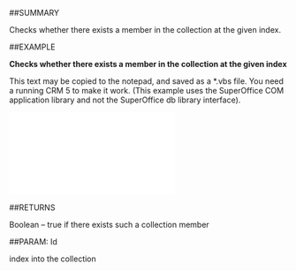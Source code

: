 

##SUMMARY


Checks whether there exists a member in the collection at the given index.



##EXAMPLE

**Checks whether there exists a member in the collection at the given index**

This text may be copied to the notepad, and saved as a *.vbs file. You need a running CRM 5 to make it work. (This example uses the SuperOffice COM application library and not the SuperOffice db library interface).

![](../../Examples/vbs/IListTextHeadings.Exists.vbs.txt)




##RETURNS

Boolean – true if there exists such a collection member





##PARAM: Id

index into the collection



